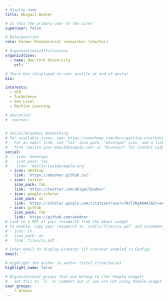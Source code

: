 ```yaml
---
# Display name
title: Abigail Bodner 

# Is this the primary user of the site?
superuser: false

# Role/position
role: Former Postdoctoral researcher [she/her]

# Organizations/Affiliations
organizations:
  - name: New York University
    url: ''

# Short bio (displayed in user profile at end of posts)
bio: 

interests:
  - GFD
  - Turbulence
  - Sea Level
  - Machine Learning

# education:
#  courses:
    

# Social/Academic Networking
# For available icons, see: https://wowchemy.com/docs/getting-started/page-builder/#icons
#   For an email link, use "fas" icon pack, "envelope" icon, and a link in the
#   form "mailto:your-email@example.com" or "#contact" for contact widget.
social:
#  - icon: envelope
#    icon_pack: fas
#    link: 'mailto:test@example.org'
  - icon: desktop
    link: 'https://abodner.github.io/'
  - icon: twitter
    icon_pack: fab
    link: 'https://twitter.com/abigailbodner'
  - icon: google-scholar
    icon_pack: ai
    link: 'https://scholar.google.com/citations?user=70cT3RgAAAAJ&hl=en&oi=ao'
  - icon: github
    icon_pack: fab
    link: 'https://github.com/abodner'
# Link to a PDF of your resume/CV from the About widget.
# To enable, copy your resume/CV to `static/files/cv.pdf` and uncomment the lines below.
# - icon: cv
#   icon_pack: ai
#   link: files/cv.pdf

# Enter email to display Gravatar (if Gravatar enabled in Config)
email: ''

# Highlight the author in author lists? (true/false)
highlight_name: false

# Organizational groups that you belong to (for People widget)
#   Set this to `[]` or comment out if you are not using People widget.
user_groups:
    - Alumni 
---
```


